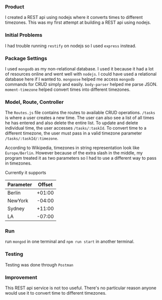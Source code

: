 ### Product

I created a REST api using nodejs where it converts times to different timezones. This was my first attempt at building a REST api using nodejs. 

### Initial Problems

I had trouble running `restify` on nodejs so I used `express` instead. 

### Package Settings

I used `mongodb` as my non-relational database. I used it because it had a lot of resources online and went well with `nodejs`. I could have used a relational database here if I wanted to. `mongoose` helped me access `mongodb` commands for CRUD simply and easily. `body-parser` helped me parse JSON. `moment-timezone` helped convert times into different timezones.

### Model, Route, Controller

The `Routes.js` file contains the routes to available CRUD operations. `/tasks` is where a user creates a new time. The user can also see a list of all times he has entered and also delete the entire list. To update and delete individual time, the user accesses `/tasks/:taskId`. To convert time to a different timezone, the user must pass in a valid timezone parameter `/tasks/:taskId/:timezone`. 

According to Wikipedia, timezones in string representation look like `Europe/Berlin`. However because of the extra slash in the middle, my program treated it as two parameters so I had to use a different way to pass in timezones.

Currently it supports

|Parameter | Offset |
---|---
|Berlin |   +01:00
|NewYork | -04:00
|Sydney | +11:00
|LA | -07:00

### Run

run `mongod` in one terminal and `npm run start` in another terminal.

### Testing

Testing was done through `Postman`


### Improvement

This REST api service is not too useful. There's no particular reason anyone would use it to convert time to different timezones. 






